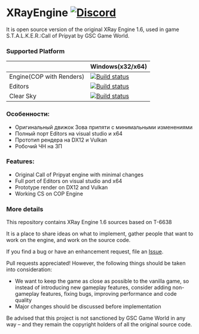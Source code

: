 XRayEngine [![Discord](https://img.shields.io/discord/530968529311367178?label=discord)](https://discord.gg/AyyCFs7)
==========================
It is open source version of the original XRay Engine 1.6, used in game S.T.A.L.K.E.R.:Call of Pripyat by GSC Game World.

### Supported Platform
||Windows(x32/x64)|
|---|---|
|Engine(COP with Renders)|[![Build status](https://ci.appveyor.com/api/projects/status/l7x79iufq7n0mcs0/branch/master?svg=true)](https://ci.appveyor.com/project/BearIvan/xrayengine/branch/master)|
|Editors|[![Build status](https://ci.appveyor.com/api/projects/status/rqhakafae4ljeo99?svg=true)](https://ci.appveyor.com/project/BearIvan/xrayengine-sdk)|
|Clear Sky|[![Build status](https://ci.appveyor.com/api/projects/status/oxbuqwxa4shl3p8b?svg=true)](https://ci.appveyor.com/project/BearIvan/xrayengine-cs)|

###  Особенности:
* Оригинальный движок Зова припяти с минимальными изменениями
* Полный порт Editors на  visual studio и x64
* Прототип рендера на DX12 и Vulkan
* Робочий ЧН на ЗП

### Features:
* Original Call of Pripyat engine with minimal changes
* Full port of Editors on visual studio and x64
* Prototype render on DX12 and Vulkan
* Working CS on COP Engine

### More details
This repository contains XRay Engine 1.6 sources based on T-6638

It is a place to share ideas on what to implement, gather people that want to work on the engine,
and work on the source code.

If you find a bug or have an enhancement request, file an [Issue](https://github.com/TheBearProject/XRayEngine/issues).

Pull requests appreciated! However, the following things should be taken into consideration:
* We want to keep the game as close as possible to the vanilla game, so instead of introducing new gameplay features,
  consider adding non-gameplay features, fixing bugs, improving performance and code quality
* Major changes should be discussed before implementation

Be advised that this project is not sanctioned by GSC Game World in any way – and they remain the copyright holders
of all the original source code.
